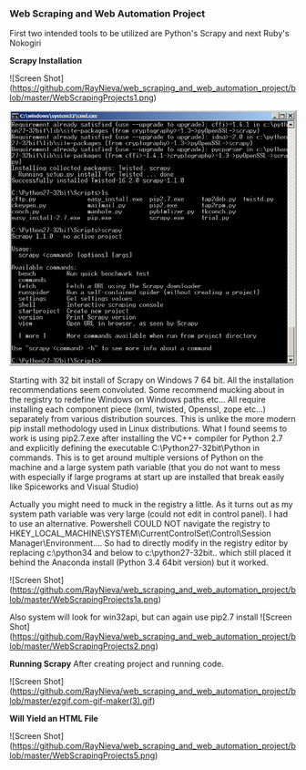 
### Web Scraping and Web Automation Project

First two intended tools to be utilized are Python's Scrapy and next Ruby's Nokogiri

**Scrapy Installation**

![Screen Shot] (https://github.com/RayNieva/web_scraping_and_web_automation_project/blob/master/WebScrapingProjects1.png)

![test](https://github.com/RayNieva/web_scraping_and_web_automation_project/blob/master/WebScrapingProjects1.png)

Starting with 32 bit install of Scrapy on Windows 7 64 bit.  All the installation recommendations seem convoluted.
Some recommend mucking about in the registry to redefine Windows on Windows paths etc...
All require installing each component piece (lxml, twisted, Openssl, zope etc...) separately from various distribution sources. This is unlike the more modern pip install methodology used in Linux distributions.
What I found seems to work is using pip2.7.exe after installing the VC++ compiler for Python 2.7 and explicitly defining the executable C:\Python27-32bit\Python in commands. This is to get around  multiple versions of Python on the machine and a large system path variable (that you do not want to mess with especially if large programs at start up are installed that break easily like Spiceworks and Visual Studio)

Actually you might need to muck in the registry a little. As it turns out as my system path variable was very large (could not edit in control panel). I had to use an alternative. Powershell COULD NOT navigate the registry to HKEY_LOCAL_MACHINE\SYSTEM\CurrentControlSet\Control\Session Manager\Environment.... So had to directly modify in the registry editor by replacing c:\python34 and below  to c:\python27-32bit.. which still placed it behind the Anaconda install (Python 3.4 64bit version) but it worked.

![Screen Shot] (https://github.com/RayNieva/web_scraping_and_web_automation_project/blob/master/WebScrapingProjects1a.png)

Also system will look for win32api, but can again use pip2.7 install
![Screen Shot] (https://github.com/RayNieva/web_scraping_and_web_automation_project/blob/master/WebScrapingProjects2.png)

**Running Scrapy**
After creating project and running code.

![Screen Shot] (https://github.com/RayNieva/web_scraping_and_web_automation_project/blob/master/ezgif.com-gif-maker(3).gif)

**Will Yield an HTML File**

![Screen Shot] (https://github.com/RayNieva/web_scraping_and_web_automation_project/blob/master/WebScrapingProjects5.png)

